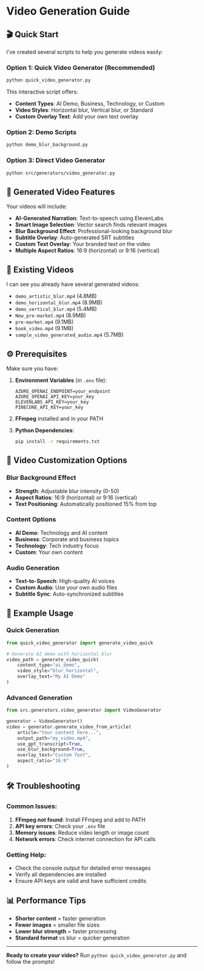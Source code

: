 # Video Generation Guide

## 🎬 Quick Start

I've created several scripts to help you generate videos easily:

### Option 1: Quick Video Generator (Recommended)
```bash
python quick_video_generator.py
```

This interactive script offers:
- **Content Types**: AI Demo, Business, Technology, or Custom
- **Video Styles**: Horizontal blur, Vertical blur, or Standard
- **Custom Overlay Text**: Add your own text overlay

### Option 2: Demo Scripts
```bash
python demo_blur_background.py
```

### Option 3: Direct Video Generator
```bash
python src/generators/video_generator.py
```

## 🎥 Generated Video Features

Your videos will include:
- **AI-Generated Narration**: Text-to-speech using ElevenLabs
- **Smart Image Selection**: Vector search finds relevant images
- **Blur Background Effect**: Professional-looking background blur
- **Subtitle Overlay**: Auto-generated SRT subtitles
- **Custom Text Overlay**: Your branded text on the video
- **Multiple Aspect Ratios**: 16:9 (horizontal) or 9:16 (vertical)

## 📁 Existing Videos

I can see you already have several generated videos:
- `demo_artistic_blur.mp4` (4.8MB)
- `demo_horizontal_blur.mp4` (8.9MB) 
- `demo_vertical_blur.mp4` (5.4MB)
- `New_pre-market.mp4` (8.9MB)
- `pre-market.mp4` (9.1MB)
- `book_video.mp4` (9.1MB)
- `sample_video_generated_audio.mp4` (5.7MB)

## ⚙️ Prerequisites

Make sure you have:

1. **Environment Variables** (in `.env` file):
   ```
   AZURE_OPENAI_ENDPOINT=your_endpoint
   AZURE_OPENAI_API_KEY=your_key
   ELEVENLABS_API_KEY=your_key
   PINECONE_API_KEY=your_key
   ```

2. **FFmpeg** installed and in your PATH

3. **Python Dependencies**:
   ```bash
   pip install -r requirements.txt
   ```

## 🎨 Video Customization Options

### Blur Background Effect
- **Strength**: Adjustable blur intensity (0-50)
- **Aspect Ratios**: 16:9 (horizontal) or 9:16 (vertical)
- **Text Positioning**: Automatically positioned 15% from top

### Content Options
- **AI Demo**: Technology and AI content
- **Business**: Corporate and business topics  
- **Technology**: Tech industry focus
- **Custom**: Your own content

### Audio Generation
- **Text-to-Speech**: High-quality AI voices
- **Custom Audio**: Use your own audio files
- **Subtitle Sync**: Auto-synchronized subtitles

## 🚀 Example Usage

### Quick Generation
```python
from quick_video_generator import generate_video_quick

# Generate AI demo with horizontal blur
video_path = generate_video_quick(
    content_type="ai_demo",
    video_style="blur_horizontal", 
    overlay_text="My AI Demo"
)
```

### Advanced Generation
```python
from src.generators.video_generator import VideoGenerator

generator = VideoGenerator()
video = generator.generate_video_from_article(
    article="Your content here...",
    output_path="my_video.mp4",
    use_gpt_transcript=True,
    use_blur_background=True,
    overlay_text="Custom Text",
    aspect_ratio="16:9"
)
```

## 🛠️ Troubleshooting

### Common Issues:
1. **FFmpeg not found**: Install FFmpeg and add to PATH
2. **API key errors**: Check your `.env` file
3. **Memory issues**: Reduce video length or image count
4. **Network errors**: Check internet connection for API calls

### Getting Help:
- Check the console output for detailed error messages
- Verify all dependencies are installed
- Ensure API keys are valid and have sufficient credits

## 📊 Performance Tips

- **Shorter content** = faster generation
- **Fewer images** = smaller file sizes
- **Lower blur strength** = faster processing
- **Standard format** vs blur = quicker generation

---

**Ready to create your video?** Run `python quick_video_generator.py` and follow the prompts!